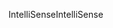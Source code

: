 <span data-ttu-id="6ee8f-101">IntelliSense</span><span class="sxs-lookup"><span data-stu-id="6ee8f-101">IntelliSense</span></span>